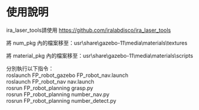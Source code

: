 # 使用說明

ira_laser_tools請使用 https://github.com/iralabdisco/ira_laser_tools

將 num_pkg 內的檔案移至：usr\share\gazebo-11\media\materials\textures

將 material_pkg 內的檔案移至：usr\share\gazebo-11\media\materials\scripts

分別執行以下指令：  
roslaunch FP_robot_gazebo FP_robot_nav.launch  
roslaunch FP_robot_nav nav.launch  
rosrun FP_robot_planning grasp.py  
rosrun FP_robot_planning number_nav.py  
rosrun FP_robot_planning number_detect.py  
 

